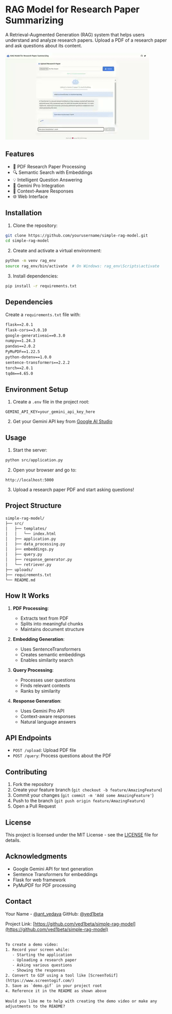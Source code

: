 # RAG Model for Research Paper Summarizing

A Retrieval-Augmented Generation (RAG) system that helps users understand and analyze research papers. Upload a PDF of a research paper and ask questions about its content.

![RAG Model Demo](demogif.gif)

## Features

- 📄 PDF Research Paper Processing
- 🔍 Semantic Search with Embeddings
- 💡 Intelligent Question Answering
- 🤖 Gemini Pro Integration
- 🎯 Context-Aware Responses
- 🌐 Web Interface

## Installation

1. Clone the repository:
```bash
git clone https://github.com/yourusername/simple-rag-model.git
cd simple-rag-model
```

2. Create and activate a virtual environment:
```bash
python -m venv rag_env
source rag_env/bin/activate  # On Windows: rag_env\Scripts\activate
```

3. Install dependencies:
```bash
pip install -r requirements.txt
```

## Dependencies

Create a `requirements.txt` file with:
```txt
flask==2.0.1
flask-cors==3.0.10
google-generativeai==0.3.0
numpy==1.24.3
pandas==2.0.2
PyMuPDF==1.22.5
python-dotenv==1.0.0
sentence-transformers==2.2.2
torch==2.0.1
tqdm==4.65.0
```

## Environment Setup

1. Create a `.env` file in the project root:
```env
GEMINI_API_KEY=your_gemini_api_key_here
```

2. Get your Gemini API key from [Google AI Studio](https://makersuite.google.com/app/apikey)

## Usage

1. Start the server:
```bash
python src/application.py
```

2. Open your browser and go to:
```
http://localhost:5000
```

3. Upload a research paper PDF and start asking questions!

## Project Structure

```
simple-rag-model/
├── src/
│   ├── templates/
│   │   └── index.html
│   ├── application.py
│   ├── data_processing.py
│   ├── embeddings.py
│   ├── query.py
│   ├── response_generator.py
│   └── retriever.py
├── uploads/
├── requirements.txt
└── README.md
```

## How It Works

1. **PDF Processing**: 
   - Extracts text from PDF
   - Splits into meaningful chunks
   - Maintains document structure

2. **Embedding Generation**:
   - Uses SentenceTransformers
   - Creates semantic embeddings
   - Enables similarity search

3. **Query Processing**:
   - Processes user questions
   - Finds relevant contexts
   - Ranks by similarity

4. **Response Generation**:
   - Uses Gemini Pro API
   - Context-aware responses
   - Natural language answers

## API Endpoints

- `POST /upload`: Upload PDF file
- `POST /query`: Process questions about the PDF

## Contributing

1. Fork the repository
2. Create your feature branch (`git checkout -b feature/AmazingFeature`)
3. Commit your changes (`git commit -m 'Add some AmazingFeature'`)
4. Push to the branch (`git push origin feature/AmazingFeature`)
5. Open a Pull Request

## License

This project is licensed under the MIT License - see the [LICENSE](LICENSE) file for details.

## Acknowledgments

- Google Gemini API for text generation
- Sentence Transformers for embeddings
- Flask for web framework
- PyMuPDF for PDF processing

## Contact

Your Name - [@ant_vedaya](https://twitter.com/ant_vedaya)
GitHub: [@ved1beta](https://github.com/ved1beta)

Project Link: [https://github.com/ved1beta/simple-rag-model](https://github.com/ved1beta/simple-rag-model)
```

To create a demo video:
1. Record your screen while:
   - Starting the application
   - Uploading a research paper
   - Asking various questions
   - Showing the responses
2. Convert to GIF using a tool like [ScreenToGif](https://www.screentogif.com/)
3. Save as `demo.gif` in your project root
4. Reference it in the README as shown above

Would you like me to help with creating the demo video or make any adjustments to the README?
